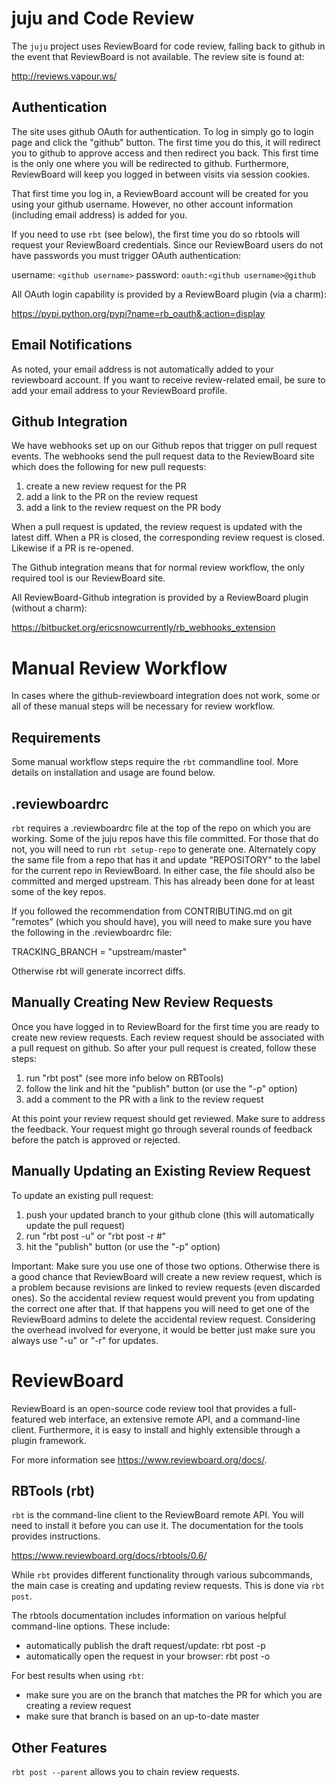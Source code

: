 juju and Code Review
====================

The `juju` project uses ReviewBoard for code review, falling back to
github in the event that ReviewBoard is not available.  The review site
is found at:

 http://reviews.vapour.ws/

Authentication
--------------

The site uses github OAuth for authentication.  To log in simply go to
login page and click the "github" button.  The first time you do this,
it will redirect you to github to approve access and then redirect you
back.  This first time is the only one where you will be redirected to
github.  Furthermore, ReviewBoard will keep you logged in between visits
via session cookies.

That first time you log in, a ReviewBoard account will be created for
you using your github username.  However, no other account information
(including email address) is added for you.

If you need to use `rbt` (see below), the first time you do so rbtools
will request your ReviewBoard credentials.  Since our ReviewBoard users
do not have passwords you must trigger OAuth authentication:

  username: `<github username>`
  password: `oauth:<github username>@github`

All OAuth login capability is provided by a ReviewBoard plugin (via a
charm):

 https://pypi.python.org/pypi?name=rb_oauth&:action=display

Email Notifications
-------------------

As noted, your email address is not automatically added to your
reviewboard account.  If you want to receive review-related email, be
sure to add your email address to your ReviewBoard profile.

Github Integration
------------------

We have webhooks set up on our Github repos that trigger on pull request
events.  The webhooks send the pull request data to the ReviewBoard site
which does the following for new pull requests:

1. create a new review request for the PR
2. add a link to the PR on the review request 
3. add a link to the review request on the PR body

When a pull request is updated, the review request is updated with the
latest diff.  When a PR is closed, the corresponding review request is
closed.  Likewise if a PR is re-opened.

The Github integration means that for normal review workflow, the only
required tool is our ReviewBoard site.

All ReviewBoard-Github integration is provided by a ReviewBoard plugin
(without a charm):

 https://bitbucket.org/ericsnowcurrently/rb_webhooks_extension


Manual Review Workflow
======================

In cases where the github-reviewboard integration does not work, some or
all of these manual steps will be necessary for review workflow.

Requirements
------------

Some manual workflow steps require the `rbt` commandline tool.  More
details on installation and usage are found below.

.reviewboardrc
--------------

`rbt` requires a .reviewboardrc file at the top of the repo on which you
are working.  Some of the juju repos have this file committed.  For
those that do not, you will need to run `rbt setup-repo` to generate
one.  Alternately copy the same file from a repo that has it and update
"REPOSITORY" to the label for the current repo in ReviewBoard.  In
either case, the file should also be committed and merged upstream.
This has already been done for at least some of the key repos.

If you followed the recommendation from CONTRIBUTING.md on git "remotes"
(which you should have), you will need to make sure you have the
following in the .reviewboardrc file:

 TRACKING_BRANCH = "upstream/master"

Otherwise rbt will generate incorrect diffs.

Manually Creating New Review Requests
-------------------------------------

Once you have logged in to ReviewBoard for the first time you are ready
to create new review requests.  Each review request should be associated
with a pull request on github.  So after your pull request is created,
follow these steps:

1. run "rbt post" (see more info below on RBTools)
2. follow the link and hit the "publish" button (or use the "-p" option)
3. add a comment to the PR with a link to the review request

At this point your review request should get reviewed.  Make sure to
address the feedback.  Your request might go through several rounds of
feedback before the patch is approved or rejected.

Manually Updating an Existing Review Request
--------------------------------------------

To update an existing pull request:

1. push your updated branch to your github clone (this will
   automatically update the pull request)
2. run "rbt post -u" or "rbt post -r #"
3. hit the "publish" button (or use the "-p" option)

Important: Make sure you use one of those two options.  Otherwise there
is a good chance that ReviewBoard will create a new review request,
which is a problem because revisions are linked to review requests
(even discarded ones).  So the accidental review request would prevent
you from updating the correct one after that.  If that happens you will
need to get one of the ReviewBoard admins to delete the accidental
review request.  Considering the overhead involved for everyone, it
would be better just make sure you always use "-u" or "-r" for updates.


ReviewBoard
===========

ReviewBoard is an open-source code review tool that provides a full-
featured web interface, an extensive remote API, and a command-line
client.  Furthermore, it is easy to install and highly extensible
through a plugin framework.

For more information see https://www.reviewboard.org/docs/.

RBTools (rbt)
-----------------------------

`rbt` is the command-line client to the ReviewBoard remote API.  You
will need to install it before you can use it.  The documentation for
the tools provides instructions.

  https://www.reviewboard.org/docs/rbtools/0.6/

While `rbt` provides different functionality through various
subcommands, the main case is creating and updating review requests.
This is done via `rbt post`.

The rbtools documentation includes information on various helpful
command-line options.  These include:

* automatically publish the draft request/update: rbt post -p
* automatically open the request in your browser: rbt post -o

For best results when using `rbt`:

* make sure you are on the branch that matches the PR for which you are
  creating a review request
* make sure that branch is based on an up-to-date master

Other Features
--------------

`rbt post --parent` allows you to chain review requests.
